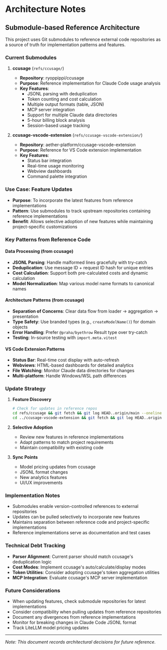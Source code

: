 # Architecture Notes

## Submodule-based Reference Architecture

This project uses Git submodules to reference external code repositories as a source of truth for implementation patterns and features.

### Current Submodules

1. **ccusage** (`refs/ccusage/`)
   - **Repository**: ryoppippi/ccusage
   - **Purpose**: Reference implementation for Claude Code usage analysis
   - **Key Features**:
     - JSONL parsing with deduplication
     - Token counting and cost calculation
     - Multiple output formats (table, JSON)
     - MCP server integration
     - Support for multiple Claude data directories
     - 5-hour billing block analysis
     - Session-based usage tracking

2. **ccusage-vscode-extension** (`refs/ccusage-vscode-extension/`)
   - **Repository**: aether-platform/ccusage-vscode-extension
   - **Purpose**: Reference for VS Code extension implementation
   - **Key Features**:
     - Status bar integration
     - Real-time usage monitoring
     - Webview dashboards
     - Command palette integration

### Use Case: Feature Updates
- **Purpose**: To incorporate the latest features from reference implementations
- **Pattern**: Use submodules to track upstream repositories containing reference implementations
- **Benefit**: Allows selective adoption of new features while maintaining project-specific customizations

### Key Patterns from Reference Code

#### Data Processing (from ccusage)
- **JSONL Parsing**: Handle malformed lines gracefully with try-catch
- **Deduplication**: Use message ID + request ID hash for unique entries
- **Cost Calculation**: Support both pre-calculated costs and dynamic calculation
- **Model Normalization**: Map various model name formats to canonical names

#### Architecture Patterns (from ccusage)
- **Separation of Concerns**: Clear data flow from loader → aggregation → presentation
- **Type Safety**: Use branded types (e.g., `createModelName()`) for domain objects
- **Error Handling**: Prefer `@praha/byethrow` Result type over try-catch
- **Testing**: In-source testing with `import.meta.vitest`

#### VS Code Extension Patterns
- **Status Bar**: Real-time cost display with auto-refresh
- **Webviews**: HTML-based dashboards for detailed analytics
- **File Watching**: Monitor Claude data directories for changes
- **Multi-platform**: Handle Windows/WSL path differences

### Update Strategy

1. **Feature Discovery**
   ```bash
   # Check for updates in reference repos
   cd refs/ccusage && git fetch && git log HEAD..origin/main --oneline
   cd ../ccusage-vscode-extension && git fetch && git log HEAD..origin/main --oneline
   ```

2. **Selective Adoption**
   - Review new features in reference implementations
   - Adapt patterns to match project requirements
   - Maintain compatibility with existing code

3. **Sync Points**
   - Model pricing updates from ccusage
   - JSONL format changes
   - New analytics features
   - UI/UX improvements

### Implementation Notes
- Submodules enable version-controlled references to external repositories
- Updates can be pulled selectively to incorporate new features
- Maintains separation between reference code and project-specific implementations
- Reference implementations serve as documentation and test cases

### Technical Debt Tracking
- **Parser Alignment**: Current parser should match ccusage's deduplication logic
- **Cost Modes**: Implement ccusage's auto/calculate/display modes
- **Token Utilities**: Consider adopting ccusage's token aggregation utilities
- **MCP Integration**: Evaluate ccusage's MCP server implementation

### Future Considerations
- When updating features, check submodule repositories for latest implementations
- Consider compatibility when pulling updates from reference repositories
- Document any divergences from reference implementations
- Monitor for breaking changes in Claude Code JSONL format
- Track LiteLLM model pricing updates

---
*Note: This document records architectural decisions for future reference.*